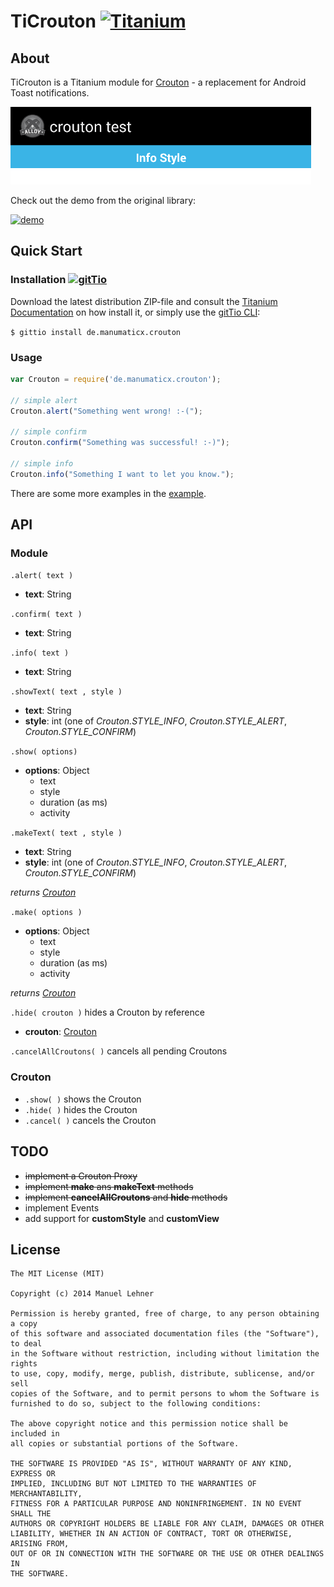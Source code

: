 # TiCrouton [![Titanium](http://www-static.appcelerator.com/badges/titanium-git-badge-sq.png)](http://www.appcelerator.com/titanium/)

## About
TiCrouton is a Titanium module for [Crouton](https://github.com/keyboardsurfer/Crouton) - a replacement for Android Toast notifications.

![demo](documentation/ticrouton.gif)

Check out the demo from the original library:

[![demo](http://developer.android.com/images/brand/en_generic_rgb_wo_60.png)](http://play.google.com/store/apps/details?id=de.keyboardsurfer.app.demo.crouton)

## Quick Start

### Installation [![gitTio](http://gitt.io/badge.png)](http://gitt.io/component/de.manumaticx.crouton)
Download the latest distribution ZIP-file and consult the [Titanium Documentation](http://docs.appcelerator.com/titanium/latest/#!/guide/Using_a_Module) on how install it, or simply use the [gitTio CLI](http://gitt.io/cli):

`$ gittio install de.manumaticx.crouton`

### Usage
```javascript
var Crouton = require('de.manumaticx.crouton');

// simple alert
Crouton.alert("Something went wrong! :-(");

// simple confirm
Crouton.confirm("Something was successful! :-)");

// simple info
Crouton.info("Something I want to let you know.");

```
There are some more examples in the [example](example/app.js).

## API

### Module

`.alert( text )`
* __text__: String

`.confirm( text )`
* __text__: String

`.info( text )`
* __text__: String

`.showText( text , style )`
* __text__: String
* __style__: int (one of _Crouton.STYLE_INFO_, _Crouton.STYLE_ALERT_, _Crouton.STYLE_CONFIRM_)

`.show( options)`
* __options__: Object
	* text
	* style
	* duration (as ms)
	* activity

`.makeText( text , style )`
* __text__: String
* __style__: int (one of _Crouton.STYLE_INFO_, _Crouton.STYLE_ALERT_, _Crouton.STYLE_CONFIRM_)

 _returns [Crouton](#crouton)_

`.make( options )`
* __options__: Object
	* text
	* style
	* duration (as ms)
	* activity

 _returns [Crouton](#crouton)_

`.hide( crouton )` hides a Crouton by reference
* __crouton__: [Crouton](#crouton)

`.cancelAllCroutons( )` cancels all pending Croutons


### Crouton

* `.show( )` shows the Crouton
* `.hide( )` hides the Crouton
* `.cancel( )` cancels the Crouton

## TODO

* ~~implement a Crouton Proxy~~
* ~~implement __make__ ans __makeText__ methods~~
* ~~implement __cancelAllCroutons__ and __hide__ methods~~
* implement Events
* add support for __customStyle__ and __customView__

## License
	The MIT License (MIT)

	Copyright (c) 2014 Manuel Lehner

	Permission is hereby granted, free of charge, to any person obtaining a copy
	of this software and associated documentation files (the "Software"), to deal
	in the Software without restriction, including without limitation the rights
	to use, copy, modify, merge, publish, distribute, sublicense, and/or sell
	copies of the Software, and to permit persons to whom the Software is
	furnished to do so, subject to the following conditions:

	The above copyright notice and this permission notice shall be included in
	all copies or substantial portions of the Software.

	THE SOFTWARE IS PROVIDED "AS IS", WITHOUT WARRANTY OF ANY KIND, EXPRESS OR
	IMPLIED, INCLUDING BUT NOT LIMITED TO THE WARRANTIES OF MERCHANTABILITY,
	FITNESS FOR A PARTICULAR PURPOSE AND NONINFRINGEMENT. IN NO EVENT SHALL THE
	AUTHORS OR COPYRIGHT HOLDERS BE LIABLE FOR ANY CLAIM, DAMAGES OR OTHER
	LIABILITY, WHETHER IN AN ACTION OF CONTRACT, TORT OR OTHERWISE, ARISING FROM,
	OUT OF OR IN CONNECTION WITH THE SOFTWARE OR THE USE OR OTHER DEALINGS IN
	THE SOFTWARE.
